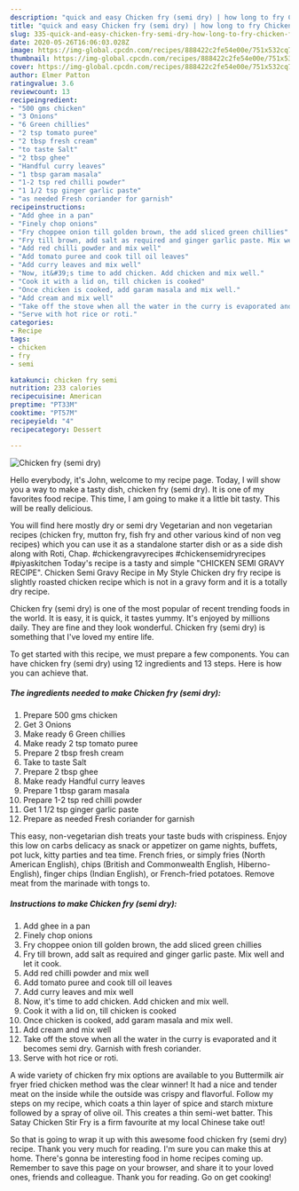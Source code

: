 ```yaml
---
description: "quick and easy Chicken fry (semi dry) | how long to fry Chicken fry (semi dry)"
title: "quick and easy Chicken fry (semi dry) | how long to fry Chicken fry (semi dry)"
slug: 335-quick-and-easy-chicken-fry-semi-dry-how-long-to-fry-chicken-fry-semi-dry
date: 2020-05-26T16:06:03.028Z
image: https://img-global.cpcdn.com/recipes/888422c2fe54e00e/751x532cq70/chicken-fry-semi-dry-recipe-main-photo.jpg
thumbnail: https://img-global.cpcdn.com/recipes/888422c2fe54e00e/751x532cq70/chicken-fry-semi-dry-recipe-main-photo.jpg
cover: https://img-global.cpcdn.com/recipes/888422c2fe54e00e/751x532cq70/chicken-fry-semi-dry-recipe-main-photo.jpg
author: Elmer Patton
ratingvalue: 3.6
reviewcount: 13
recipeingredient:
- "500 gms chicken"
- "3 Onions"
- "6 Green chillies"
- "2 tsp tomato puree"
- "2 tbsp fresh cream"
- "to taste Salt"
- "2 tbsp ghee"
- "Handful curry leaves"
- "1 tbsp garam masala"
- "1-2 tsp red chilli powder"
- "1 1/2 tsp ginger garlic paste"
- "as needed Fresh coriander for garnish"
recipeinstructions:
- "Add ghee in a pan"
- "Finely chop onions"
- "Fry choppee onion till golden brown, the add sliced green chillies"
- "Fry till brown, add salt as required and ginger garlic paste. Mix well and let it cook."
- "Add red chilli powder and mix well"
- "Add tomato puree and cook till oil leaves"
- "Add curry leaves and mix well"
- "Now, it&#39;s time to add chicken. Add chicken and mix well."
- "Cook it with a lid on, till chicken is cooked"
- "Once chicken is cooked, add garam masala and mix well."
- "Add cream and mix well"
- "Take off the stove when all the water in the curry is evaporated and it becomes semi dry. Garnish with fresh coriander."
- "Serve with hot rice or roti."
categories:
- Recipe
tags:
- chicken
- fry
- semi

katakunci: chicken fry semi 
nutrition: 233 calories
recipecuisine: American
preptime: "PT33M"
cooktime: "PT57M"
recipeyield: "4"
recipecategory: Dessert

---
```



![Chicken fry (semi dry)](https://img-global.cpcdn.com/recipes/888422c2fe54e00e/751x532cq70/chicken-fry-semi-dry-recipe-main-photo.jpg)

Hello everybody, it's John, welcome to my recipe page. Today, I will show you a way to make a tasty dish, chicken fry (semi dry). It is one of my favorites food recipe. This time, I am going to make it a little bit tasty. This will be really delicious.

You will find here mostly dry or semi dry Vegetarian and non vegetarian recipes (chicken fry, mutton fry, fish fry and other various kind of non veg recipes) which you can use it as a standalone starter dish or as a side dish along with Roti, Chap. #chickengravyrecipes #chickensemidryrecipes #piyaskitchen Today&#39;s recipe is a tasty and simple &#34;CHICKEN SEMI GRAVY RECIPE&#34;. Chicken Semi Gravy Recipe in My Style Chicken dry fry recipe is slightly roasted chicken recipe which is not in a gravy form and it is a totally dry recipe.

Chicken fry (semi dry) is one of the most popular of recent trending foods in the world. It is easy, it is quick, it tastes yummy. It's enjoyed by millions daily. They are fine and they look wonderful. Chicken fry (semi dry) is something that I've loved my entire life.


To get started with this recipe, we must prepare a few components. You can have chicken fry (semi dry) using 12 ingredients and 13 steps. Here is how you can achieve that.

<!--inarticleads1-->

##### The ingredients needed to make Chicken fry (semi dry):

1. Prepare 500 gms chicken
1. Get 3 Onions
1. Make ready 6 Green chillies
1. Make ready 2 tsp tomato puree
1. Prepare 2 tbsp fresh cream
1. Take to taste Salt
1. Prepare 2 tbsp ghee
1. Make ready Handful curry leaves
1. Prepare 1 tbsp garam masala
1. Prepare 1-2 tsp red chilli powder
1. Get 1 1/2 tsp ginger garlic paste
1. Prepare as needed Fresh coriander for garnish


This easy, non-vegetarian dish treats your taste buds with crispiness. Enjoy this low on carbs delicacy as snack or appetizer on game nights, buffets, pot luck, kitty parties and tea time. French fries, or simply fries (North American English), chips (British and Commonwealth English, Hiberno-English), finger chips (Indian English), or French-fried potatoes. Remove meat from the marinade with tongs to. 

<!--inarticleads2-->

##### Instructions to make Chicken fry (semi dry):

1. Add ghee in a pan
1. Finely chop onions
1. Fry choppee onion till golden brown, the add sliced green chillies
1. Fry till brown, add salt as required and ginger garlic paste. Mix well and let it cook.
1. Add red chilli powder and mix well
1. Add tomato puree and cook till oil leaves
1. Add curry leaves and mix well
1. Now, it&#39;s time to add chicken. Add chicken and mix well.
1. Cook it with a lid on, till chicken is cooked
1. Once chicken is cooked, add garam masala and mix well.
1. Add cream and mix well
1. Take off the stove when all the water in the curry is evaporated and it becomes semi dry. Garnish with fresh coriander.
1. Serve with hot rice or roti.


A wide variety of chicken fry mix options are available to you Buttermilk air fryer fried chicken method was the clear winner! It had a nice and tender meat on the inside while the outside was crispy and flavorful. Follow my steps on my recipe, which coats a thin layer of spice and starch mixture followed by a spray of olive oil. This creates a thin semi-wet batter. This Satay Chicken Stir Fry is a firm favourite at my local Chinese take out! 

So that is going to wrap it up with this awesome food chicken fry (semi dry) recipe. Thank you very much for reading. I'm sure you can make this at home. There's gonna be interesting food in home recipes coming up. Remember to save this page on your browser, and share it to your loved ones, friends and colleague. Thank you for reading. Go on get cooking!

